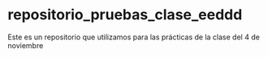 # repositorio_pruebas_clase_eeddd
Este es un repositorio que utilizamos para las prácticas de la clase del 4 de noviembre
